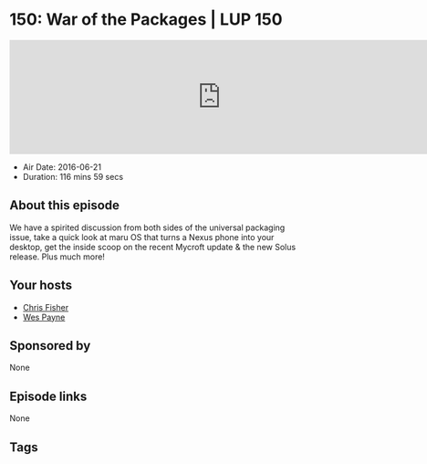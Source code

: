 # 150: War of the Packages | LUP 150

<iframe src="https://player.fireside.fm/v2/RUkczH-V+d72R0_hg?theme=dark" width="740" height="200" frameborder="0" scrolling="no"></iframe>

* Air Date: 2016-06-21
* Duration: 116 mins 59 secs

## About this episode

We have a spirited discussion from both sides of the universal packaging issue, take a quick look at maru OS that turns a Nexus phone into your desktop, get the inside scoop on the recent Mycroft update & the new Solus release. Plus much more!

## Your hosts
* [Chris Fisher](https://linuxunplugged.com/hosts/chrislas)
* [Wes Payne](https://linuxunplugged.com/hosts/wes)

## Sponsored by

None



## Episode links

None



## Tags

